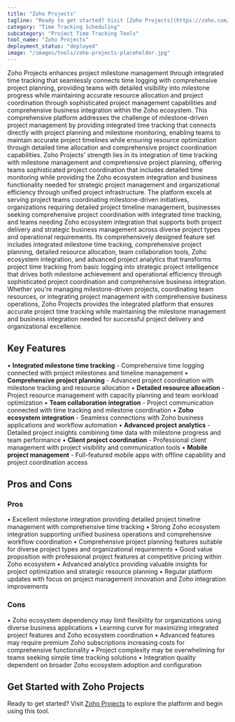 ```yaml
---
title: "Zoho Projects"
tagline: "Ready to get started? Visit [Zoho Projects](https://zoho.com/projects) to explore the platform and begin using this tool...."
category: "Time Tracking Scheduling"
subcategory: "Project Time Tracking Tools"
tool_name: "Zoho Projects"
deployment_status: "deployed"
image: "/images/tools/zoho-projects-placeholder.jpg"
---
```

Zoho Projects enhances project milestone management through integrated time tracking that seamlessly connects time logging with comprehensive project planning, providing teams with detailed visibility into milestone progress while maintaining accurate resource allocation and project coordination through sophisticated project management capabilities and comprehensive business integration within the Zoho ecosystem. This comprehensive platform addresses the challenge of milestone-driven project management by providing integrated time tracking that connects directly with project planning and milestone monitoring, enabling teams to maintain accurate project timelines while ensuring resource optimization through detailed time allocation and comprehensive project coordination capabilities. Zoho Projects' strength lies in its integration of time tracking with milestone management and comprehensive project planning, offering teams sophisticated project coordination that includes detailed time monitoring while providing the Zoho ecosystem integration and business functionality needed for strategic project management and organizational efficiency through unified project infrastructure. The platform excels at serving project teams coordinating milestone-driven initiatives, organizations requiring detailed project timeline management, businesses seeking comprehensive project coordination with integrated time tracking, and teams needing Zoho ecosystem integration that supports both project delivery and strategic business management across diverse project types and operational requirements. Its comprehensively designed feature set includes integrated milestone time tracking, comprehensive project planning, detailed resource allocation, team collaboration tools, Zoho ecosystem integration, and advanced project analytics that transforms project time tracking from basic logging into strategic project intelligence that drives both milestone achievement and operational efficiency through sophisticated project coordination and comprehensive business integration. Whether you're managing milestone-driven projects, coordinating team resources, or integrating project management with comprehensive business operations, Zoho Projects provides the integrated platform that ensures accurate project time tracking while maintaining the milestone management and business integration needed for successful project delivery and organizational excellence.

## Key Features

• **Integrated milestone time tracking** - Comprehensive time logging connected with project milestones and timeline management
• **Comprehensive project planning** - Advanced project coordination with milestone tracking and resource allocation
• **Detailed resource allocation** - Project resource management with capacity planning and team workload optimization
• **Team collaboration integration** - Project communication connected with time tracking and milestone coordination
• **Zoho ecosystem integration** - Seamless connections with Zoho business applications and workflow automation
• **Advanced project analytics** - Detailed project insights combining time data with milestone progress and team performance
• **Client project coordination** - Professional client management with project visibility and communication tools
• **Mobile project management** - Full-featured mobile apps with offline capability and project coordination access

## Pros and Cons

### Pros
• Excellent milestone integration providing detailed project timeline management with comprehensive time tracking
• Strong Zoho ecosystem integration supporting unified business operations and comprehensive workflow coordination
• Comprehensive project planning features suitable for diverse project types and organizational requirements
• Good value proposition with professional project features at competitive pricing within Zoho ecosystem
• Advanced analytics providing valuable insights for project optimization and strategic resource planning
• Regular platform updates with focus on project management innovation and Zoho integration improvements

### Cons
• Zoho ecosystem dependency may limit flexibility for organizations using diverse business applications
• Learning curve for maximizing integrated project features and Zoho ecosystem coordination
• Advanced features may require premium Zoho subscriptions increasing costs for comprehensive functionality
• Project complexity may be overwhelming for teams seeking simple time tracking solutions
• Integration quality dependent on broader Zoho ecosystem adoption and configuration

## Get Started with Zoho Projects

Ready to get started? Visit [Zoho Projects](https://zoho.com/projects) to explore the platform and begin using this tool.